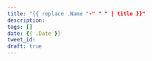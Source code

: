```yaml
---
title: "{{ replace .Name "-" " " | title }}"
description:
tags: []
date: {{ .Date }}
tweet_id:
draft: true
---
```

